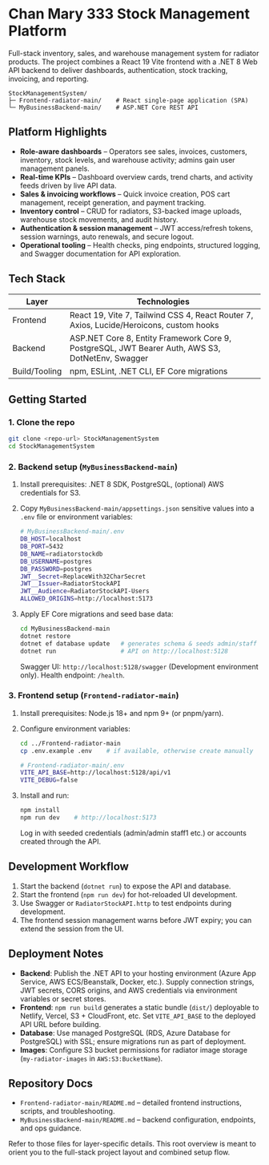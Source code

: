 # Chan Mary 333 Stock Management Platform

Full-stack inventory, sales, and warehouse management system for radiator products. The project combines a React 19 Vite frontend with a .NET 8 Web API backend to deliver dashboards, authentication, stock tracking, invoicing, and reporting.

```
StockManagementSystem/
├─ Frontend-radiator-main/    # React single-page application (SPA)
└─ MyBusinessBackend-main/    # ASP.NET Core REST API
```

## Platform Highlights

- **Role-aware dashboards** – Operators see sales, invoices, customers, inventory, stock levels, and warehouse activity; admins gain user management panels.
- **Real-time KPIs** – Dashboard overview cards, trend charts, and activity feeds driven by live API data.
- **Sales & invoicing workflows** – Quick invoice creation, POS cart management, receipt generation, and payment tracking.
- **Inventory control** – CRUD for radiators, S3-backed image uploads, warehouse stock movements, and audit history.
- **Authentication & session management** – JWT access/refresh tokens, session warnings, auto renewals, and secure logout.
- **Operational tooling** – Health checks, ping endpoints, structured logging, and Swagger documentation for API exploration.

## Tech Stack

| Layer     | Technologies                                                                                   |
|-----------|------------------------------------------------------------------------------------------------|
| Frontend  | React 19, Vite 7, Tailwind CSS 4, React Router 7, Axios, Lucide/Heroicons, custom hooks        |
| Backend   | ASP.NET Core 8, Entity Framework Core 9, PostgreSQL, JWT Bearer Auth, AWS S3, DotNetEnv, Swagger |
| Build/Tooling | npm, ESLint, .NET CLI, EF Core migrations |

## Getting Started

### 1. Clone the repo

```bash
git clone <repo-url> StockManagementSystem
cd StockManagementSystem
```

### 2. Backend setup (`MyBusinessBackend-main`)

1. Install prerequisites: .NET 8 SDK, PostgreSQL, (optional) AWS credentials for S3.
2. Copy `MyBusinessBackend-main/appsettings.json` sensitive values into a `.env` file or environment variables:

   ```bash
   # MyBusinessBackend-main/.env
   DB_HOST=localhost
   DB_PORT=5432
   DB_NAME=radiatorstockdb
   DB_USERNAME=postgres
   DB_PASSWORD=postgres
   JWT__Secret=ReplaceWith32CharSecret
   JWT__Issuer=RadiatorStockAPI
   JWT__Audience=RadiatorStockAPI-Users
   ALLOWED_ORIGINS=http://localhost:5173
   ```

3. Apply EF Core migrations and seed base data:

   ```bash
   cd MyBusinessBackend-main
   dotnet restore
   dotnet ef database update   # generates schema & seeds admin/staff users
   dotnet run                  # API on http://localhost:5128
   ```

   Swagger UI: `http://localhost:5128/swagger` (Development environment only). Health endpoint: `/health`.

### 3. Frontend setup (`Frontend-radiator-main`)

1. Install prerequisites: Node.js 18+ and npm 9+ (or pnpm/yarn).
2. Configure environment variables:

   ```bash
   cd ../Frontend-radiator-main
   cp .env.example .env    # if available, otherwise create manually
   ```

   ```bash
   # Frontend-radiator-main/.env
   VITE_API_BASE=http://localhost:5128/api/v1
   VITE_DEBUG=false
   ```

3. Install and run:

   ```bash
   npm install
   npm run dev    # http://localhost:5173
   ```

   Log in with seeded credentials (admin/admin staff1 etc.) or accounts created through the API.

## Development Workflow

1. Start the backend (`dotnet run`) to expose the API and database.
2. Start the frontend (`npm run dev`) for hot-reloaded UI development.
3. Use Swagger or `RadiatorStockAPI.http` to test endpoints during development.
4. The frontend session management warns before JWT expiry; you can extend the session from the UI.

## Deployment Notes

- **Backend**: Publish the .NET API to your hosting environment (Azure App Service, AWS ECS/Beanstalk, Docker, etc.). Supply connection strings, JWT secrets, CORS origins, and AWS credentials via environment variables or secret stores.
- **Frontend**: `npm run build` generates a static bundle (`dist/`) deployable to Netlify, Vercel, S3 + CloudFront, etc. Set `VITE_API_BASE` to the deployed API URL before building.
- **Database**: Use managed PostgreSQL (RDS, Azure Database for PostgreSQL) with SSL; ensure migrations run as part of deployment.
- **Images**: Configure S3 bucket permissions for radiator image storage (`my-radiator-images` in `AWS:S3:BucketName`).

## Repository Docs

- `Frontend-radiator-main/README.md` – detailed frontend instructions, scripts, and troubleshooting.
- `MyBusinessBackend-main/README.md` – backend configuration, endpoints, and ops guidance.

Refer to those files for layer-specific details. This root overview is meant to orient you to the full-stack project layout and combined setup flow.
